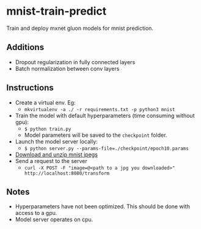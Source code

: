 # mnist-train-predict

Train and deploy mxnet gluon models for mnist prediction.

## Additions 

- Dropout regularization in fully connected layers
- Batch normalization between conv layers

## Instructions

- Create a virtual env. Eg:
    - `mkvirtualenv -a ./ -r requirements.txt -p python3 mnist`
- Train the model with default hyperparameters (time consuming without gpu): 
    - `$ python train.py`
    - Model parameters will be saved to the `checkpoint` folder.
- Launch the model server locally: 
    - `$ python server.py --params-file=./checkpoint/epoch10.params`
- [Download and unzip mnist jpegs](https://www.kaggle.com/scolianni/mnistasjpg)
- Send a request to the server
    - `curl -X POST -F "image=@<path to a jpg you downloaded>" http://localhost:8080/transform`

## Notes

- Hyperparameters have not been optimized. This should be done with access to a gpu.
- Model server operates on cpu.